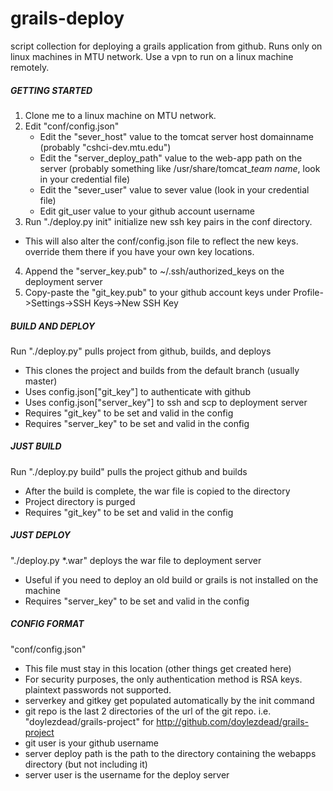 # grails-deploy
script collection for deploying a grails application from github. Runs only on linux machines in MTU network. Use a vpn to run on a linux machine remotely. 

##### GETTING STARTED
1. Clone me to a linux machine on MTU network.
2. Edit "conf/config.json"
   - Edit the "sever_host" value to the tomcat server host domainname (probably "cshci-dev.mtu.edu")  
   - Edit the "server_deploy_path" value to the web-app path on the server (probably something like /usr/share/tomcat_*team name*, look in your credential file)
   - Edit the "sever_user" value to sever value (look in your credential file)
   - Edit git_user value to your github account username
3. Run "./deploy.py init" initialize new ssh key pairs in the conf directory.
  - This will also alter the conf/config.json file to reflect the new keys. override them there if you have your own key locations.
4. Append the "server_key.pub" to ~/.ssh/authorized_keys on the deployment server
5. Copy-paste the "git_key.pub" to your github account keys under Profile->Settings->SSH Keys->New SSH Key

##### BUILD AND DEPLOY
Run "./deploy.py" pulls project from github, builds, and deploys
- This clones the project and builds from the default branch (usually master)
- Uses config.json["git_key"] to authenticate with github
- Uses config.json["server_key"] to ssh and scp to deployment server
- Requires "git_key" to be set and valid in the config
- Requires "server_key" to be set and valid in the config

##### JUST BUILD
Run "./deploy.py build" pulls the project github and builds
- After the build is complete, the war file is copied to the directory
- Project directory is purged
- Requires "git_key" to be set and valid in the config

##### JUST DEPLOY
"./deploy.py \*.war" deploys the war file to deployment server
- Useful if you need to deploy an old build or grails is not installed on the machine
- Requires "server_key" to be set and valid in the config

 ##### CONFIG FORMAT
"conf/config.json"
- This file must stay in this location (other things get created here)
- For security purposes, the only authentication method is RSA keys. plaintext passwords not supported.
- serverkey and gitkey  get populated automatically by the init command
- git repo is the last 2 directories of the url of the git repo. i.e. "doylezdead/grails-project" for http://github.com/doylezdead/grails-project
- git user is your github username
- server deploy path is the path to the directory containing the webapps directory (but not including it)
- server user is the username for the deploy server   
    
    

